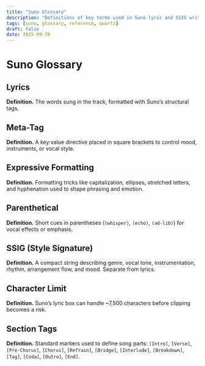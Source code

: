 ```yaml
---
title: "Suno Glossary"
description: "Definitions of key terms used in Suno lyric and SSIG writing."
tags: [suno, glossary, reference, quartz]
draft: false
date: 2025-09-29
---
```


# Suno Glossary  

## Lyrics  
**Definition.** The words sung in the track, formatted with Suno’s structural tags.  

## Meta-Tag  
**Definition.** A key:value directive placed in square brackets to control mood, instruments, or vocal style.  

## Expressive Formatting  
**Definition.** Formatting tricks like capitalization, ellipses, stretched letters, and hyphenation used to shape phrasing and emotion.  

## Parenthetical  
**Definition.** Short cues in parentheses (`(whisper)`, `(echo)`, `(ad-lib)`) for vocal effects or emphasis.  

## SSIG (Style Signature)  
**Definition.** A compact string describing genre, vocal tone, instrumentation, rhythm, arrangement flow, and mood. Separate from lyrics.  

## Character Limit  
**Definition.** Suno’s lyric box can handle ~7,500 characters before clipping becomes a risk.  

## Section Tags  
**Definition.** Standard markers used to define song parts: `[Intro]`, `[Verse]`, `[Pre-Chorus]`, `[Chorus]`, `[Refrain]`, `[Bridge]`, `[Interlude]`, `[Breakdown]`, `[Tag]`, `[Coda]`, `[Outro]`, `[End]`.  

